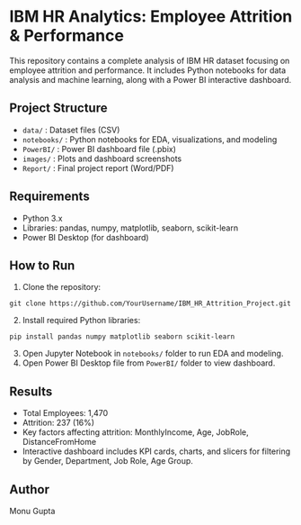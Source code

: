 # IBM HR Analytics: Employee Attrition & Performance

This repository contains a complete analysis of IBM HR dataset focusing on employee attrition and performance. 
It includes Python notebooks for data analysis and machine learning, along with a Power BI interactive dashboard.

## Project Structure

* `data/` : Dataset files (CSV)
* `notebooks/` : Python notebooks for EDA, visualizations, and modeling
* `PowerBI/` : Power BI dashboard file (.pbix)
* `images/` : Plots and dashboard screenshots
* `Report/` : Final project report (Word/PDF)

## Requirements

* Python 3.x
* Libraries: pandas, numpy, matplotlib, seaborn, scikit-learn
* Power BI Desktop (for dashboard)

## How to Run

1. Clone the repository:

```
git clone https://github.com/YourUsername/IBM_HR_Attrition_Project.git
```

2. Install required Python libraries:

```
pip install pandas numpy matplotlib seaborn scikit-learn
```

3. Open Jupyter Notebook in `notebooks/` folder to run EDA and modeling.
4. Open Power BI Desktop file from `PowerBI/` folder to view dashboard.

## Results

* Total Employees: 1,470
* Attrition: 237 (16%)
* Key factors affecting attrition: MonthlyIncome, Age, JobRole, DistanceFromHome
* Interactive dashboard includes KPI cards, charts, and slicers for filtering by Gender, Department, Job Role, Age Group.

## Author

Monu Gupta

